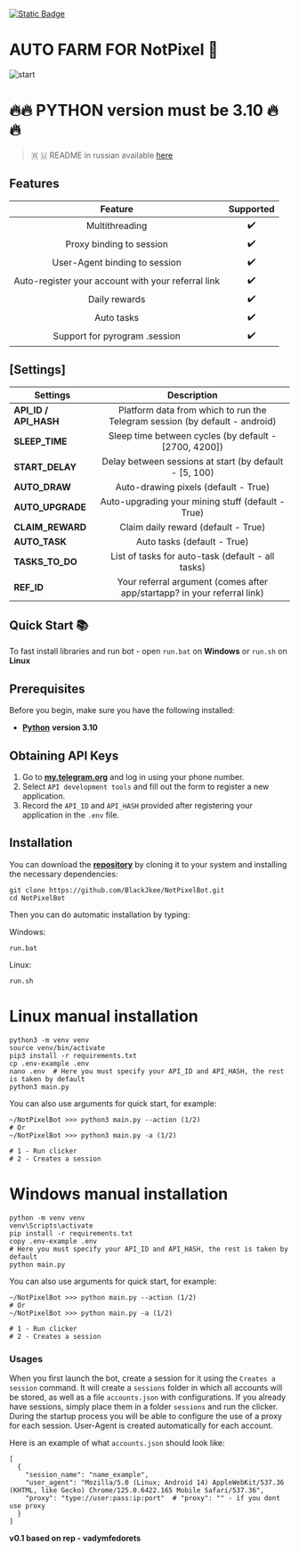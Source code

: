 [![Static Badge](https://img.shields.io/badge/Telegram-Bot%20Link-Link?style=for-the-badge&logo=Telegram&logoColor=white&logoSize=auto&color=blue)](https://t.me/notpixel/app?startapp=f1197825376)

#  AUTO FARM FOR NotPixel 🚀
![start](https://github.com/user-attachments/assets/3467f0e3-44ac-4a19-8fc0-878bf9ad364a)

# 🔥🔥 PYTHON version must be 3.10 🔥🔥

> 🇷 🇺 README in russian available [here](README-RU.md)

## Features  
|                      Feature                       | Supported |
|:--------------------------------------------------:|:---------:|
|                   Multithreading                   |     ✔️    |
|              Proxy binding to session              |     ✔️    |
|         User-Agent binding to session              |     ✔️    |
| Auto-register your account with your referral link |     ✔️    |
|                  Daily rewards                     |     ✔️    |
|                     Auto tasks                     |     ✔️    |
|           Support for pyrogram .session            |     ✔️    |



## [Settings]
| Settings                |                                 Description                                 |
|-------------------------|:---------------------------------------------------------------------------:|
| **API_ID / API_HASH**   | Platform data from which to run the Telegram session (by default - android) |
| **SLEEP_TIME**          |           Sleep time between cycles (by default - [2700, 4200])             |
| **START_DELAY**         |            Delay between sessions at start (by default - [5, 100)           |
| **AUTO_DRAW**           |                    Auto-drawing pixels (default - True)                     |
| **AUTO_UPGRADE**        |              Auto-upgrading your mining stuff (default - True)              |
| **CLAIM_REWARD**        |                     Claim daily reward (default - True)                     |
| **AUTO_TASK**           |                     Auto tasks (default - True)                             |
| **TASKS_TO_DO**         |              List of tasks for auto-task (default - all tasks)              |
| **REF_ID**              |   Your referral argument (comes after app/startapp? in your referral link)  |

## Quick Start 📚

To fast install libraries and run bot - open `run.bat` on **Windows** or `run.sh` on **Linux**

## Prerequisites
Before you begin, make sure you have the following installed:
- [**Python**](https://www.python.org/downloads/release/python-3100/) **version 3.10**

## Obtaining API Keys
1. Go to [**my.telegram.org**](https://my.telegram.org/auth) and log in using your phone number.
2. Select `API development tools` and fill out the form to register a new application.
3. Record the `API_ID` and `API_HASH` provided after registering your application in the `.env` file.

## Installation
You can download the [**repository**](https://github.com/BlackJkee/NotPixelBot) by cloning it to your system and installing the necessary dependencies:
```shell
git clone https://github.com/BlackJkee/NotPixelBot.git
cd NotPixelBot
```

Then you can do automatic installation by typing:

Windows:
```shell
run.bat
```

Linux:
```shell
run.sh
```

# Linux manual installation
```shell
python3 -m venv venv
source venv/bin/activate
pip3 install -r requirements.txt
cp .env-example .env
nano .env  # Here you must specify your API_ID and API_HASH, the rest is taken by default
python3 main.py
```

You can also use arguments for quick start, for example:
```shell
~/NotPixelBot >>> python3 main.py --action (1/2)
# Or
~/NotPixelBot >>> python3 main.py -a (1/2)

# 1 - Run clicker
# 2 - Creates a session
```

# Windows manual installation
```shell
python -m venv venv
venv\Scripts\activate
pip install -r requirements.txt
copy .env-example .env
# Here you must specify your API_ID and API_HASH, the rest is taken by default
python main.py
```
You can also use arguments for quick start, for example:
```shell
~/NotPixelBot >>> python main.py --action (1/2)
# Or
~/NotPixelBot >>> python main.py -a (1/2)

# 1 - Run clicker
# 2 - Creates a session
```

### Usages
When you first launch the bot, create a session for it using the `Creates a session` command. It will create a `sessions` folder in which all accounts will be stored, as well as a file `accounts.json` with configurations.
If you already have sessions, simply place them in a folder `sessions` and run the clicker. During the startup process you will be able to configure the use of a proxy for each session.
User-Agent is created automatically for each account.

Here is an example of what `accounts.json` should look like:
```shell
[
  {
    "session_name": "name_example",
    "user_agent": "Mozilla/5.0 (Linux; Android 14) AppleWebKit/537.36 (KHTML, like Gecko) Chrome/125.0.6422.165 Mobile Safari/537.36",
    "proxy": "type://user:pass:ip:port"  # "proxy": "" - if you dont use proxy
  }
]
```

**v0.1 based on rep - vadymfedorets**
